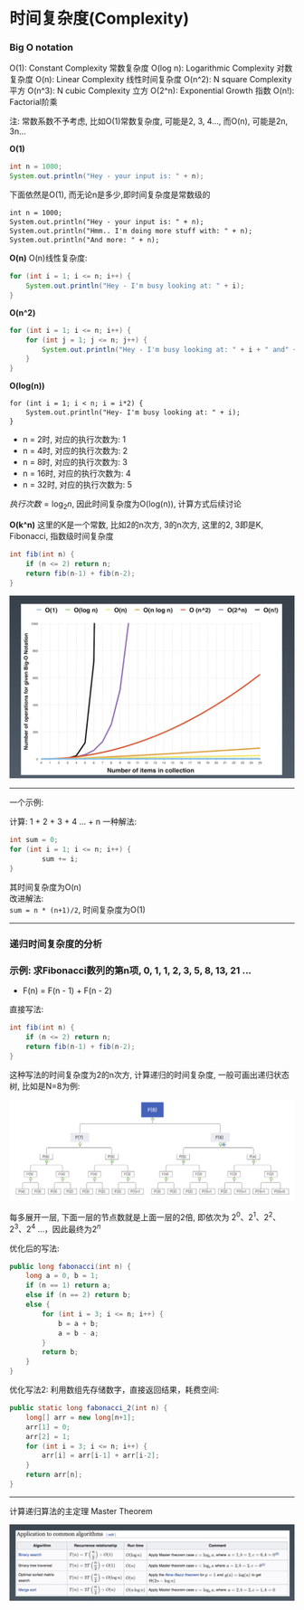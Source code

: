 # 时间复杂度(Complexity)

### Big O notation  

O(1): Constant Complexity 常数复杂度
O(log n): Logarithmic Complexity 对数复杂度
O(n): Linear Complexity 线性时间复杂度
O(n^2): N square Complexity 平方
O(n^3): N cubic Complexity 立方
O(2^n): Exponential Growth 指数
O(n!): Factorial阶乘

注: 常数系数不予考虑, 比如O(1)常数复杂度, 可能是2, 3, 4..., 而O(n), 可能是2n, 3n...

**O(1)**
```java
int n = 1000;
System.out.println("Hey - your input is: " + n);
```

下面依然是O(1), 而无论n是多少,即时间复杂度是常数级的
```
int n = 1000;
System.out.println("Hey - your input is: " + n);
System.out.println("Hmm.. I'm doing more stuff with: " + n);
System.out.println("And more: " + n);
```

**O(n)**
O(n)线性复杂度:  
```java
for (int i = 1; i <= n; i++) {
    System.out.println("Hey - I'm busy looking at: " + i);
}
```


**O(n^2)**
```java
for (int i = 1; i <= n; i++) {
    for (int j = 1; j <= n; j++) {
        System.out.println("Hey - I'm busy looking at: " + i + " and" + j);
    }
}
```

**O(log(n))**
```
for (int i = 1; i < n; i = i*2) {
    System.out.println("Hey- I'm busy looking at: " + i);
}
```
- n = 2时, 对应的执行次数为: 1  
- n = 4时, 对应的执行次数为: 2
- n = 8时, 对应的执行次数为: 3
- n = 16时, 对应的执行次数为: 4
- n = 32时, 对应的执行次数为: 5

$执行次数 = \log_2n$, 因此时间复杂度为O(log(n)), 计算方式后续讨论

**O(k^n)**
这里的K是一个常数, 比如2的n次方, 3的n次方, 这里的2, 3即是K, Fibonacci, 指数级时间复杂度
```java
int fib(int n) {
    if (n <= 2) return n;
    return fib(n-1) + fib(n-2);
}
```

![](images/1.png)

------------------------------------------------------------

一个示例: 

计算: 1 + 2 + 3 + 4 ... + n
一种解法: 

```java
int sum = 0;
for (int i = 1; i <= n; i++) {
        sum += i;
}
```
其时间复杂度为O(n)  
改进解法:  
`sum = n * (n+1)/2`, 时间复杂度为O(1)

------------------------------------------------------------

### 递归时间复杂度的分析   

### 示例: 求Fibonacci数列的第n项,  0, 1, 1, 2, 3, 5, 8, 13, 21 ...

- F(n) = F(n - 1) + F(n - 2) 

直接写法:  
```java
int fib(int n) {
    if (n <= 2) return n;
    return fib(n-1) + fib(n-2);
}
```
这种写法的时间复杂度为2的n次方, 计算递归的时间复杂度, 一般可画出递归状态树, 比如是N=8为例:  

![](images/2.png)

每多展开一层, 下面一层的节点数就是上面一层的2倍, 即依次为 $2^{0}$、$2^{1}$、$2^{2}$、$2^{3}$、$2^{4}$ …，因此最终为$2^{n}$  

优化后的写法:  
```java
public long fabonacci(int n) {
    long a = 0, b = 1;
    if (n == 1) return a;
    else if (n == 2) return b;
    else {
        for (int i = 3; i <= n; i++) {
            b = a + b;
            a = b - a;
        }
        return b;
    }
}
```

优化写法2: 利用数组先存储数字，直接返回结果，耗费空间:  

```java
public static long fabonacci_2(int n) {
    long[] arr = new long[n+1];
    arr[1] = 0;
    arr[2] = 1;
    for (int i = 3; i <= n; i++) {
        arr[i] = arr[i-1] + arr[i-2];
    }
    return arr[n];
}
```

----------

计算递归算法的主定理 Master Theorem 

![](images/3.png)


